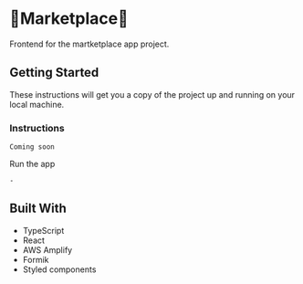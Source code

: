 # 🏦Marketplace🏦

Frontend for the martketplace app project.

## Getting Started

These instructions will get you a copy of the project up and running on your local machine.

### Instructions

```
Coming soon
```

Run the app

```
-
```

## Built With

- TypeScript
- React
- AWS Amplify
- Formik
- Styled components

